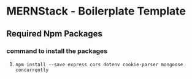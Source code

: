 # MERNStack - Boilerplate Template

## Required Npm Packages

### command to install the packages

1. `npm install --save express cors dotenv cookie-parser mongoose concurrently`